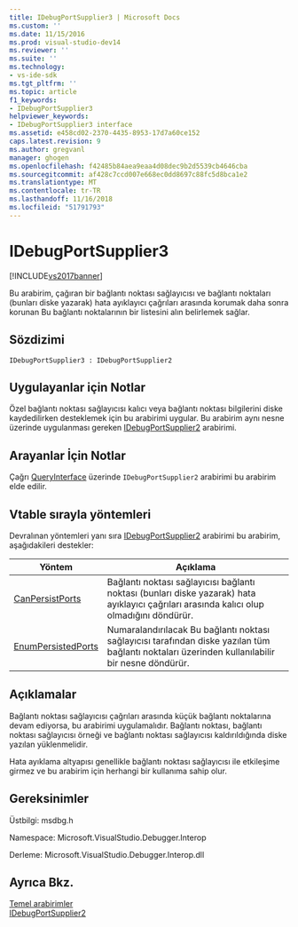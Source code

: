 ```yaml
---
title: IDebugPortSupplier3 | Microsoft Docs
ms.custom: ''
ms.date: 11/15/2016
ms.prod: visual-studio-dev14
ms.reviewer: ''
ms.suite: ''
ms.technology:
- vs-ide-sdk
ms.tgt_pltfrm: ''
ms.topic: article
f1_keywords:
- IDebugPortSupplier3
helpviewer_keywords:
- IDebugPortSupplier3 interface
ms.assetid: e458cd02-2370-4435-8953-17d7a60ce152
caps.latest.revision: 9
ms.author: gregvanl
manager: ghogen
ms.openlocfilehash: f42485b84aea9eaa4d08dec9b2d5539cb4646cba
ms.sourcegitcommit: af428c7ccd007e668ec0dd8697c88fc5d8bca1e2
ms.translationtype: MT
ms.contentlocale: tr-TR
ms.lasthandoff: 11/16/2018
ms.locfileid: "51791793"
---
```

# <a name="idebugportsupplier3"></a>IDebugPortSupplier3
[!INCLUDE[vs2017banner](../../../includes/vs2017banner.md)]

Bu arabirim, çağıran bir bağlantı noktası sağlayıcısı ve bağlantı noktaları (bunları diske yazarak) hata ayıklayıcı çağrıları arasında korumak daha sonra korunan Bu bağlantı noktalarının bir listesini alın belirlemek sağlar.  
  
## <a name="syntax"></a>Sözdizimi  
  
```  
IDebugPortSupplier3 : IDebugPortSupplier2  
```  
  
## <a name="notes-for-implementers"></a>Uygulayanlar için Notlar  
 Özel bağlantı noktası sağlayıcısı kalıcı veya bağlantı noktası bilgilerini diske kaydedilirken desteklemek için bu arabirimi uygular. Bu arabirim aynı nesne üzerinde uygulanması gereken [IDebugPortSupplier2](../../../extensibility/debugger/reference/idebugportsupplier2.md) arabirimi.  
  
## <a name="notes-for-callers"></a>Arayanlar İçin Notlar  
 Çağrı [QueryInterface](http://msdn.microsoft.com/library/62fce95e-aafa-4187-b50b-e6611b74c3b3) üzerinde `IDebugPortSupplier2` arabirimi bu arabirim elde edilir.  
  
## <a name="methods-in-vtable-order"></a>Vtable sırayla yöntemleri  
 Devralınan yöntemleri yanı sıra [IDebugPortSupplier2](../../../extensibility/debugger/reference/idebugportsupplier2.md) arabirimi bu arabirim, aşağıdakileri destekler:  
  
|Yöntem|Açıklama|  
|------------|-----------------|  
|[CanPersistPorts](../../../extensibility/debugger/reference/idebugportsupplier3-canpersistports.md)|Bağlantı noktası sağlayıcısı bağlantı noktası (bunları diske yazarak) hata ayıklayıcı çağrıları arasında kalıcı olup olmadığını döndürür.|  
|[EnumPersistedPorts](../../../extensibility/debugger/reference/idebugportsupplier3-enumpersistedports.md)|Numaralandırılacak Bu bağlantı noktası sağlayıcısı tarafından diske yazılan tüm bağlantı noktaları üzerinden kullanılabilir bir nesne döndürür.|  
  
## <a name="remarks"></a>Açıklamalar  
 Bağlantı noktası sağlayıcısı çağrıları arasında küçük bağlantı noktalarına devam ediyorsa, bu arabirimi uygulamalıdır. Bağlantı noktası, bağlantı noktası sağlayıcısı örneği ve bağlantı noktası sağlayıcısı kaldırıldığında diske yazılan yüklenmelidir.  
  
 Hata ayıklama altyapısı genellikle bağlantı noktası sağlayıcısı ile etkileşime girmez ve bu arabirim için herhangi bir kullanıma sahip olur.  
  
## <a name="requirements"></a>Gereksinimler  
 Üstbilgi: msdbg.h  
  
 Namespace: Microsoft.VisualStudio.Debugger.Interop  
  
 Derleme: Microsoft.VisualStudio.Debugger.Interop.dll  
  
## <a name="see-also"></a>Ayrıca Bkz.  
 [Temel arabirimler](../../../extensibility/debugger/reference/core-interfaces.md)   
 [IDebugPortSupplier2](../../../extensibility/debugger/reference/idebugportsupplier2.md)

